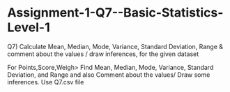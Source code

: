 # Assignment-1-Q7--Basic-Statistics-Level-1
Q7) Calculate Mean, Median, Mode, Variance, Standard Deviation, Range & comment about the values / draw inferences, for the given dataset

For Points,Score,Weigh> Find Mean, Median, Mode, Variance, Standard Deviation, and Range and also Comment about the values/ Draw some inferences. Use Q7.csv file
